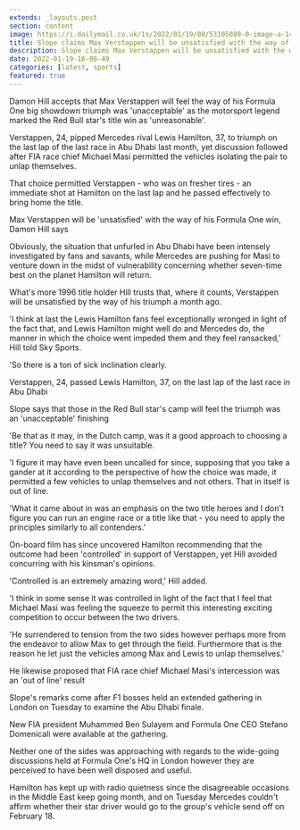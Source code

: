 ```yaml
---
extends: _layouts.post
section: content
image: https://i.dailymail.co.uk/1s/2022/01/19/08/53105089-0-image-a-14_1642580809705.jpg 
title: Slope claims Max Verstappen will be unsatisfied with the way of his Formula One title win 
description: Slope claims Max Verstappen will be unsatisfied with the way of his Formula One title win 
date: 2022-01-19-16-08-49 
categories: [latest, sports] 
featured: true 
--- 
```

Damon Hill accepts that Max Verstappen will feel the way of his Formula One big showdown triumph was 'unacceptable' as the motorsport legend marked the Red Bull star's title win as 'unreasonable'.

Verstappen, 24, pipped Mercedes rival Lewis Hamilton, 37, to triumph on the last lap of the last race in Abu Dhabi last month, yet discussion followed after FIA race chief Michael Masi permitted the vehicles isolating the pair to unlap themselves.

That choice permitted Verstappen - who was on fresher tires - an immediate shot at Hamilton on the last lap and he passed effectively to bring home the title.

Max Verstappen will be 'unsatisfied' with the way of his Formula One win, Damon Hill says

Obviously, the situation that unfurled in Abu Dhabi have been intensely investigated by fans and savants, while Mercedes are pushing for Masi to venture down in the midst of vulnerability concerning whether seven-time best on the planet Hamilton will return.

What's more 1996 title holder Hill trusts that, where it counts, Verstappen will be unsatisfied by the way of his triumph a month ago.

'I think at last the Lewis Hamilton fans feel exceptionally wronged in light of the fact that, and Lewis Hamilton might well do and Mercedes do, the manner in which the choice went impeded them and they feel ransacked,' Hill told Sky Sports.

'So there is a ton of sick inclination clearly.

Verstappen, 24, passed Lewis Hamilton, 37, on the last lap of the last race in Abu Dhabi

Slope says that those in the Red Bull star's camp will feel the triumph was an 'unacceptable' finishing

'Be that as it may, in the Dutch camp, was it a good approach to choosing a title? You need to say it was unsuitable.

'I figure it may have even been uncalled for since, supposing that you take a gander at it according to the perspective of how the choice was made, it permitted a few vehicles to unlap themselves and not others. That in itself is out of line.

'What it came about in was an emphasis on the two title heroes and I don't figure you can run an engine race or a title like that - you need to apply the principles similarly to all contenders.'

On-board film has since uncovered Hamilton recommending that the outcome had been 'controlled' in support of Verstappen, yet Hill avoided concurring with his kinsman's opinions.

'Controlled is an extremely amazing word,' Hill added.

'I think in some sense it was controlled in light of the fact that I feel that Michael Masi was feeling the squeeze to permit this interesting exciting competition to occur between the two drivers.

'He surrendered to tension from the two sides however perhaps more from the endeavor to allow Max to get through the field. Furthermore that is the reason he let just the vehicles among Max and Lewis to unlap themselves.'

He likewise proposed that FIA race chief Michael Masi's intercession was an 'out of line' result

Slope's remarks come after F1 bosses held an extended gathering in London on Tuesday to examine the Abu Dhabi finale.

New FIA president Muhammed Ben Sulayem and Formula One CEO Stefano Domenicali were available at the gathering.

Neither one of the sides was approaching with regards to the wide-going discussions held at Formula One's HQ in London however they are perceived to have been well disposed and useful.

Hamilton has kept up with radio quietness since the disagreeable occasions in the Middle East keep going month, and on Tuesday Mercedes couldn't affirm whether their star driver would go to the group's vehicle send off on February 18.